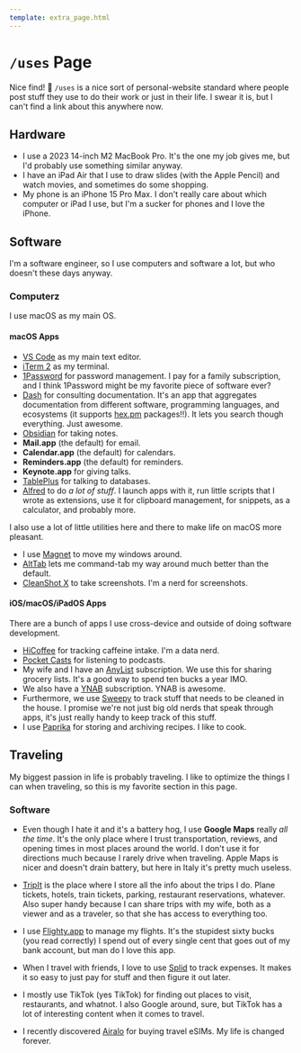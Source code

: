 ```yaml
---
template: extra_page.html
---
```


# `/uses` Page

Nice find! 🙌 `/uses` is a nice sort of personal-website standard where people
post stuff they use to do their work or just in their life. I swear it is, but I
can't find a link about this anywhere now.

## Hardware

  * I use a 2023 14-inch M2 MacBook Pro. It's the one my job gives me, but I'd
    probably use something similar anyway.
  * I have an iPad Air that I use to draw slides (with the Apple Pencil) and
    watch movies, and sometimes do some shopping.
  * My phone is an iPhone 15 Pro Max. I don't really care about which computer
    or iPad I use, but I'm a sucker for phones and I love the iPhone.

## Software

I'm a software engineer, so I use computers and software a lot, but who doesn't
these days anyway.

### Computerz

I use macOS as my main OS.

#### macOS Apps

  * [VS Code][vscode] as my main text editor.
  * [iTerm 2][iterm] as my terminal.
  * [1Password] for password management. I pay for a family subscription, and I
    think 1Password might be my favorite piece of software ever?
  * [Dash] for consulting documentation. It's an app that aggregates
    documentation from different software, programming languages, and ecosystems
    (it supports [hex.pm](https://hex.pm) packages!!). It lets you search though
    everything. Just awesome.
  * [Obsidian] for taking notes.
  * **Mail.app** (the default) for email.
  * **Calendar.app** (the default) for calendars.
  * **Reminders.app** (the default) for reminders.
  * **Keynote.app** for giving talks.
  * [TablePlus] for talking to databases.
  * [Alfred] to do *a lot of stuff*. I launch apps with it, run little scripts
    that I wrote as extensions, use it for clipboard management, for snippets,
    as a calculator, and probably more.

I also use a lot of little utilities here and there to make life on macOS more
pleasant.

  * I use [Magnet] to move my windows around.
  * [AltTab] lets me command-tab my way around much better than the default.
  * [CleanShot X][cleanshot] to take screenshots. I'm a nerd for screenshots.

[vscode]: https://code.visualstudio.com/
[iterm]: https://iterm2.com/
[1Password]: https://1password.com/
[Dash]: https://kapeli.com/dash
[Obsidian]: https://obsidian.md/
[TablePlus]: https://tableplus.com/
[Magnet]: https://magnet.crowdcafe.com/
[AltTab]: https://alt-tab-macos.netlify.app/
[cleanshot]: https://cleanshot.com/
[Alfred]: https://www.alfredapp.com/

#### iOS/macOS/iPadOS Apps

There are a bunch of apps I use cross-device and outside of doing software
development.

  * [HiCoffee] for tracking caffeine intake. I'm a data nerd.
  * [Pocket Casts][pocketcasts] for listening to podcasts.
  * My wife and I have an [AnyList] subscription. We use this for sharing
    grocery lists. It's a good way to spend ten bucks a year IMO.
  * We also have a [YNAB] subscription. YNAB is awesome.
  * Furthermore, we use [Sweepy] to track stuff that needs to be cleaned in the
    house. I promise we're not just big old nerds that speak through apps, it's
    just really handy to keep track of this stuff.
  * I use [Paprika] for storing and archiving recipes. I like to cook.

[HiCoffee]: https://apps.apple.com/us/app/hicoffee-caffeine-tracker/id1507361706
[AnyList]: https://www.anylist.com/
[YNAB]: https://www.ynab.com/
[Paprika]: https://www.paprikaapp.com/
[Sweepy]: https://sweepy.app/
[pocketcasts]: https://pocketcasts.com/

## Traveling

My biggest passion in life is probably traveling. I like to optimize the things I can when traveling, so this is my favorite section in this page.

### Software

  * Even though I hate it and it's a battery hog, I use **Google Maps** really
    *all the time*. It's the only place where I trust transportation, reviews,
    and opening times in most places around the world. I don't use it for
    directions much because I rarely drive when traveling. Apple Maps is nicer
    and doesn't drain battery, but here in Italy it's pretty much useless.

  * [TripIt] is the place where I store all the info about the trips I do. Plane
    tickets, hotels, train tickets, parking, restaurant reservations, whatever.
    Also super handy because I can share trips with my wife, both as a viewer
    and as a traveler, so that she has access to everything too.

  * I use [Flighty.app][flighty] to manage my flights. It's the stupidest sixty
    bucks (you read correctly) I spend out of every single cent that goes out of
    my bank account, but man do I love this app.

  * When I travel with friends, I love to use [Splid] to track expenses. It
    makes it so easy to just pay for stuff and then figure it out later.

  * I mostly use TikTok (yes TikTok) for finding out places to visit,
    restaurants, and whatnot. I also Google around, sure, but TikTok has a lot
    of interesting content when it comes to travel.

  * I recently discovered [Airalo] for buying travel eSIMs. My life is changed
    forever.

[TripIt]: https://www.tripit.com/web
[flighty]: https://www.flightyapp.com/
[Splid]: https://splid.app/english
[Airalo]: https://www.airalo.com/
